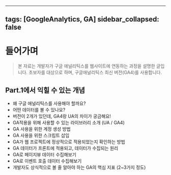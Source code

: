 
---
tags: [GoogleAnalytics, GA]
sidebar_collapsed: false
---

# 들어가며

> 본 자료는 개발자가 구글 애널리틱스를 웹사이트에 연동하는 과정을 설명한 글입니다. 초보자를 대상으로 하며, 구글애널리틱스 최신 버전(GA4)를 사용합니다.

## Part.1에서 익힐 수 있는 개념

- 왜 구글 애널리틱스를 사용해야 할까요?   
- 어떤 데이터를 볼 수 있나요?
- 버전이 2개가 있던데, GA4랑 UA의 차이가 궁금해요!
- GA적용을 위해 사용할 수 있는 라이브러리 소개 (UA / GA4)
- GA 사용을 위한 계정 생성 방법
- GA 사용을 위한 스크립트 삽입
- GA가 웹 프로젝트에 정상적으로 적용되었는지 확인하는 방법
- GA 데이터가 프론트에 적용되고, 데이터가 수집되는 원리
- GA로 페이지뷰 데이터 수집해보기
- GA로 이벤트 호출 데이터 수집해보기
- 개발자도 상식적으로 볼 줄 알아야 하는 GA의 핵심 지표 (2~3가지 정도)